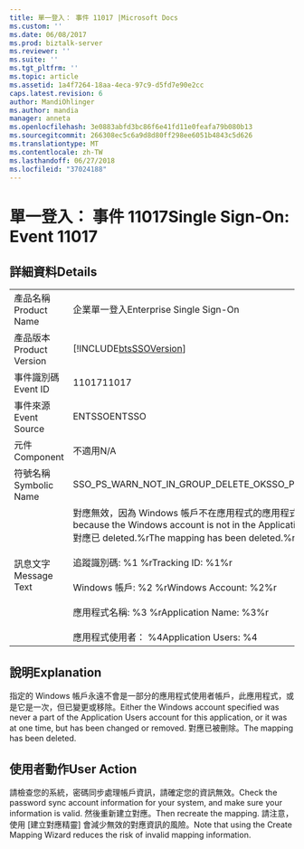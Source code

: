 ```yaml
---
title: 單一登入： 事件 11017 |Microsoft Docs
ms.custom: ''
ms.date: 06/08/2017
ms.prod: biztalk-server
ms.reviewer: ''
ms.suite: ''
ms.tgt_pltfrm: ''
ms.topic: article
ms.assetid: 1a4f7264-18aa-4eca-97c9-d5fd7e90e2cc
caps.latest.revision: 6
author: MandiOhlinger
ms.author: mandia
manager: anneta
ms.openlocfilehash: 3e0883abfd3bc86f6e41fd11e0feafa79b080b13
ms.sourcegitcommit: 266308ec5c6a9d8d80ff298ee6051b4843c5d626
ms.translationtype: MT
ms.contentlocale: zh-TW
ms.lasthandoff: 06/27/2018
ms.locfileid: "37024188"
---
```

# <a name="single-sign-on-event-11017"></a><span data-ttu-id="9b10f-102">單一登入： 事件 11017</span><span class="sxs-lookup"><span data-stu-id="9b10f-102">Single Sign-On: Event 11017</span></span>
## <a name="details"></a><span data-ttu-id="9b10f-103">詳細資料</span><span class="sxs-lookup"><span data-stu-id="9b10f-103">Details</span></span>  
  
|                 |                                                                                                                                                                                                                                                                                        |
|-----------------|----------------------------------------------------------------------------------------------------------------------------------------------------------------------------------------------------------------------------------------------------------------------------------------|
|  <span data-ttu-id="9b10f-104">產品名稱</span><span class="sxs-lookup"><span data-stu-id="9b10f-104">Product Name</span></span>   |                                                                                                                               <span data-ttu-id="9b10f-105">企業單一登入</span><span class="sxs-lookup"><span data-stu-id="9b10f-105">Enterprise Single Sign-On</span></span>                                                                                                                                |
| <span data-ttu-id="9b10f-106">產品版本</span><span class="sxs-lookup"><span data-stu-id="9b10f-106">Product Version</span></span> |                                                                                                               [!INCLUDE[btsSSOVersion](../includes/btsssoversion-md.md)]                                                                                                               |
|    <span data-ttu-id="9b10f-107">事件識別碼</span><span class="sxs-lookup"><span data-stu-id="9b10f-107">Event ID</span></span>     |                                                                                                                                         <span data-ttu-id="9b10f-108">11017</span><span class="sxs-lookup"><span data-stu-id="9b10f-108">11017</span></span>                                                                                                                                          |
|  <span data-ttu-id="9b10f-109">事件來源</span><span class="sxs-lookup"><span data-stu-id="9b10f-109">Event Source</span></span>   |                                                                                                                                         <span data-ttu-id="9b10f-110">ENTSSO</span><span class="sxs-lookup"><span data-stu-id="9b10f-110">ENTSSO</span></span>                                                                                                                                         |
|    <span data-ttu-id="9b10f-111">元件</span><span class="sxs-lookup"><span data-stu-id="9b10f-111">Component</span></span>    |                                                                                                                                          <span data-ttu-id="9b10f-112">不適用</span><span class="sxs-lookup"><span data-stu-id="9b10f-112">N/A</span></span>                                                                                                                                           |
|  <span data-ttu-id="9b10f-113">符號名稱</span><span class="sxs-lookup"><span data-stu-id="9b10f-113">Symbolic Name</span></span>  |                                                                                                                           <span data-ttu-id="9b10f-114">SSO_PS_WARN_NOT_IN_GROUP_DELETE_OK</span><span class="sxs-lookup"><span data-stu-id="9b10f-114">SSO_PS_WARN_NOT_IN_GROUP_DELETE_OK</span></span>                                                                                                                           |
|  <span data-ttu-id="9b10f-115">訊息文字</span><span class="sxs-lookup"><span data-stu-id="9b10f-115">Message Text</span></span>   | <span data-ttu-id="9b10f-116">對應無效，因為 Windows 帳戶不在應用程式的應用程式使用者帳戶。</span><span class="sxs-lookup"><span data-stu-id="9b10f-116">The mapping is not valid because the Windows account is not in the Application Users account for the application.</span></span> <span data-ttu-id="9b10f-117">對應已 deleted.%r</span><span class="sxs-lookup"><span data-stu-id="9b10f-117">The mapping has been deleted.%r</span></span><br /><br /> <span data-ttu-id="9b10f-118">追蹤識別碼: %1 %r</span><span class="sxs-lookup"><span data-stu-id="9b10f-118">Tracking ID: %1%r</span></span><br /><br /> <span data-ttu-id="9b10f-119">Windows 帳戶: %2 %r</span><span class="sxs-lookup"><span data-stu-id="9b10f-119">Windows Account: %2%r</span></span><br /><br /> <span data-ttu-id="9b10f-120">應用程式名稱: %3 %r</span><span class="sxs-lookup"><span data-stu-id="9b10f-120">Application Name: %3%r</span></span><br /><br /> <span data-ttu-id="9b10f-121">應用程式使用者： %4</span><span class="sxs-lookup"><span data-stu-id="9b10f-121">Application Users: %4</span></span> |
  
## <a name="explanation"></a><span data-ttu-id="9b10f-122">說明</span><span class="sxs-lookup"><span data-stu-id="9b10f-122">Explanation</span></span>  
 <span data-ttu-id="9b10f-123">指定的 Windows 帳戶永遠不會是一部分的應用程式使用者帳戶，此應用程式，或是它是一次，但已變更或移除。</span><span class="sxs-lookup"><span data-stu-id="9b10f-123">Either the Windows account specified was never a part of the Application Users account for this application, or it was at one time, but has been changed or removed.</span></span> <span data-ttu-id="9b10f-124">對應已被刪除。</span><span class="sxs-lookup"><span data-stu-id="9b10f-124">The mapping has been deleted.</span></span>  
  
## <a name="user-action"></a><span data-ttu-id="9b10f-125">使用者動作</span><span class="sxs-lookup"><span data-stu-id="9b10f-125">User Action</span></span>  
 <span data-ttu-id="9b10f-126">請檢查您的系統，密碼同步處理帳戶資訊，請確定您的資訊無效。</span><span class="sxs-lookup"><span data-stu-id="9b10f-126">Check the password sync account information for your system, and make sure your information is valid.</span></span> <span data-ttu-id="9b10f-127">然後重新建立對應。</span><span class="sxs-lookup"><span data-stu-id="9b10f-127">Then recreate the mapping.</span></span> <span data-ttu-id="9b10f-128">請注意，使用 [建立對應精靈] 會減少無效的對應資訊的風險。</span><span class="sxs-lookup"><span data-stu-id="9b10f-128">Note that using the Create Mapping Wizard reduces the risk of invalid mapping information.</span></span>
